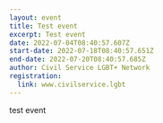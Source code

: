 ```yaml
---
layout: event
title: Test event
excerpt: Test event
date: 2022-07-04T08:40:57.607Z
start-date: 2022-07-18T08:40:57.651Z
end-date: 2022-07-20T08:40:57.685Z
author: Civil Service LGBT+ Network
registration:
  link: www.civilservice.lgbt
---
```

test event
